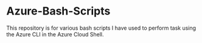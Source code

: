 # Azure-Bash-Scripts
This repository is for various bash scripts I have used to perform task using the Azure CLI in the Azure Cloud Shell.
